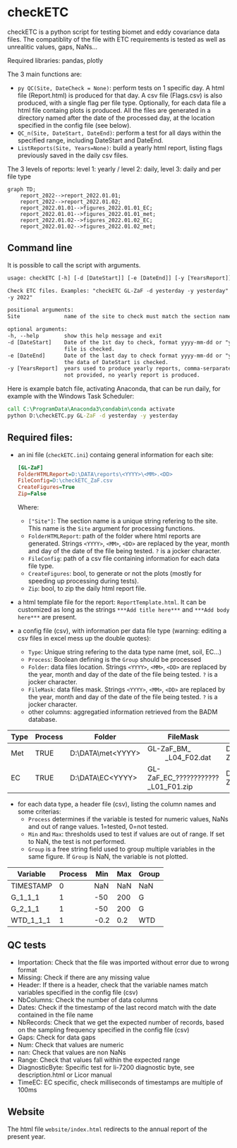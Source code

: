 # checkETC
checkETC is a python script for testing biomet and eddy covariance data files. The compatiblity of the file with ETC requirements is tested as well as unrealitic values, gaps, NaNs...

Required libraries: pandas, plotly

The 3 main functions are:
- ```py QC(Site, DateCheck = None)```: perform tests on 1 specific day. A html file (Report.html) is produced for that day. A csv file (Flags.csv) is also produced, with a single flag per file type. Optionally, for each data file a html file containg plots is produced. All the files are generated in a directory named after the date of the processed day, at the location specified in the config file (see below).
- ```QC_n(Site, DateStart, DateEnd)```: perform a test for all days within the specified range, including DateStart and DateEnd.
- ```ListReports(Site, Years=None)```: build a yearly html report, listing flags previously saved in the daily csv files.

The 3 levels of reports: level 1: yearly / level 2: daily, level 3: daily and per file type

```mermaid
graph TD;
    report_2022-->report_2022.01.01;
    report_2022-->report_2022.01.02;
    report_2022.01.01-->figures_2022.01.01_EC;
    report_2022.01.01-->figures_2022.01.01_met;
    report_2022.01.02-->figures_2022.01.02_EC;
    report_2022.01.02-->figures_2022.01.02_met;
```

## Command line
It is possible to call the script with arguments.
  ```txt
usage: checkETC [-h] [-d [DateStart]] [-e [DateEnd]] [-y [YearsReport]] [Site]

Check ETC files. Examples: "checkETC GL-ZaF -d yesterday -y yesterday" or "checkETC GL-ZaF -d 2022-01-01 -e 2022-01-31
-y 2022"

positional arguments:
  Site              name of the site to check must match the section name in the ini file (for ex. "GL-ZaF").

optional arguments:
  -h, --help        show this help message and exit
  -d [DateStart]    Date of the 1st day to check, format yyyy-mm-dd or "yesterday" or "today". If not provided no data
                    file is checked.
  -e [DateEnd]      Date of the last day to check format yyyy-mm-dd or "yesterday" or "today". If not provided only
                    the data of DateStart is checked.
  -y [YearsReport]  years used to produce yearly reports, comma-serparated-list of years or "yesterday" or "today". If
                    not provided, no yearly report is produced.
  ```
  
Here is example batch file, activating Anaconda, that can be run daily, for example with the Windows Task Scheduler: 
```bat
call C:\ProgramData\Anaconda3\condabin\conda activate
python D:\checkETC.py GL-ZaF -d yesterday -y yesterday
```
    
## Required files:
- an ini file (```checkETC.ini```) containg general information for each site:
  ```ini
  [GL-ZaF]
  FolderHTMLReport=D:\DATA\reports\<YYYY>\<MM>.<DD>
  FileConfig=D:\checkETC_ZaF.csv
  CreateFigures=True
  Zip=False
  ```
  Where:
  - ```["Site"]```: The section name is a unique string refering to the site. This name is the ```Site``` argument for processing functions.
  - ```FolderHTMLReport```: path of the folder where html reports are generated. Strings ```<YYYY>```, ```<MM>```, ```<DD>``` are replaced by the year, month and day of the date of the file being tested. ```?``` is a jocker character.
  - ```FileConfig```: path of a csv file containing information for each data file type.
  - ```CreateFigures```: bool, to generate or not the plots (mostly for speeding up processing during tests).
  - ```Zip```: bool, to zip the daily html report file.

- a html template file for the report: ```ReportTemplate.html```. It can be customized as long as the strings ```***Add title here***``` and ```***Add body here***``` are present.
- a config file (csv), with information per data file type (warning: editing a csv files in excel mess up the double quotes):
  - ```Type```: Unique string refering to the data type name (met, soil, EC...)
  - ```Process```: Boolean defining is the ```Group``` should be processed
  - ```Folder```: data files location. Strings ```<YYYY>```, ```<MM>```, ```<DD>``` are replaced by the year, month and day of the date of the file being tested. ```?``` is a jocker character.
  - ```FileMask```: data files mask. Strings ```<YYYY>```, ```<MM>```, ```<DD>``` are replaced by the year, month and day of the date of the file being tested. ```?``` is a jocker character.
  - other columns: aggregatied information retrieved from the BADM database.

| Type | Process | Folder | FileMask | FileHeader | Period | NumberFiles | ActiveFrom | ActiveTo | FILE_ID | FILE_LOGGER_ID | FILE_TYPE | FILE_HEAD_NUM | FILE_HEAD_VARS | FILE_EXTENSION | FILE_MISSING_VALUE | FILE_TIMESTAMP | FILE_COMPRESS |
| ------------- | ------------- | ------------- | ------------- | ------------- | ------------- | ------------- | ------------- | ------------- | ------------- | ------------- | ------------- | ------------- | ------------- | ------------- | ------------- | ------------- | ------------- |
| Met | TRUE | D:\DATA\met\<YYYY> | GL-ZaF_BM_<YYYY><MM><DD>_L04_F02.dat | D:\headersCriteria\met\GL-ZaF_BMHEADER_202204261956_L04_F02.csv | 20 | 1 | 20220426 |  | 2 | 4 | BM | 0 | 0 | .dat | "NaN" | Quotes |  |
| EC | TRUE | D:\DATA\\EC\<YYYY> | GL-ZaF_EC_????????????_L01_F01.zip | D:\headersCriteria\EC\GL-ZaF_ECHEADER_202107071330_L01_F01.csv | 0.1 | 48 | 20210707 |  | 1 | 1 | EC | 1 | 1 | .csv | -9999 | No quotes | .zip |

- for each data type, a header file (csv), listing the column names and some criterias:
  - ```Process``` determines if the variable is tested for numeric values, NaNs and out of range values. 1=tested, 0=not tested.
  - ```Min``` and ```Max```: thresholds used to test if values are out of range. If set to NaN, the test is not performed.
  - ```Group``` is a free string field used to group multiple variables in the same figure. If ```Group``` is NaN, the variable is not plotted.

| Variable | Process | Min | Max | Group |
| ------------- | ------------- | ------------- | ------------- | ------------- |
| TIMESTAMP | 0 | NaN | NaN | NaN |
| G_1_1_1 | 1 | -50 | 200 | G |
| G_2_1_1 | 1 | -50 | 200 | G |
| WTD_1_1_1 | 1 | -0.2 | 0.2 | WTD |

## QC tests
- Importation: Check that the file was imported without error due to wrong format
- Missing: Check if there are any missing value
- Header: If there is a header, check that the variable names match variables specified in the config file (csv)
- NbColumns: Check the number of data columns
- Dates: Check if the timestamp of the last record match with the date contained in the file name
- NbRecords: Check that we get the expected number of records, based on the sampling frequency specified in the config file (csv)
- Gaps: Check for data gaps
- Num: Check that values are numeric
- nan: Check that values are non NaNs
- Range: Check that values fall within the expected range
- DiagnosticByte: Specific test for li-7200 diagnostic byte, see description.html or Licor manual
- TimeEC: EC specific, check milliseconds of timestamps are multiple of 100ms

## Website
The html file ```website/index.html``` redirects to the annual report of the present year.

